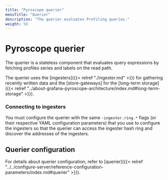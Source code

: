 ```yaml
---
title: "Pyroscope querier"
menuTitle: "Querier"
description: "The querier evaluates Profiling queries."
weight: 50
---
```


# Pyroscope querier

The querier is a stateless component that evaluates query expressions by fetching profiles series and labels on the read path.

The querier uses the [ingesters]({{< relref "./ingester.md" >}}) for gathering recently written data and the [store-gateways] for the [long-term storage]({{< relref "../about-grafana-pyroscope-architecture/index.md#long-term-storage" >}}).

### Connecting to ingesters

You must configure the querier with the same `-ingester.ring.*` flags (or their respective YAML configuration parameters) that you use to configure the ingesters so that the querier can access the ingester hash ring and discover the addresses of the ingesters.

## Querier configuration

For details about querier configuration, refer to [querier]({{< relref "../../configure-server/reference-configuration-parameters/index.md#querier" >}}).
